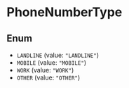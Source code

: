 # PhoneNumberType

## Enum

* `LANDLINE` (value: `"LANDLINE"`)
* `MOBILE` (value: `"MOBILE"`)
* `WORK` (value: `"WORK"`)
* `OTHER` (value: `"OTHER"`)
